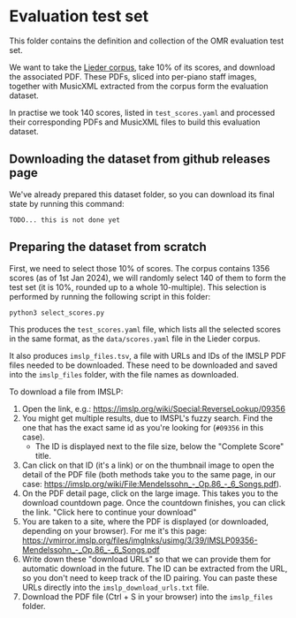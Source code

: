 # Evaluation test set

This folder contains the definition and collection of the OMR evaluation test set.

We want to take the [Lieder corpus](https://github.com/OpenScore/Lieder), take 10% of its scores, and download the associated PDF. These PDFs, sliced into per-piano staff images, together with MusicXML extracted from the corpus form the evaluation dataset.

In practise we took 140 scores, listed in `test_scores.yaml` and processed their corresponding PDFs and MusicXML files to build this evaluation dataset.


## Downloading the dataset from github releases page

We've already prepared this dataset folder, so you can download its final state by running this command:

```
TODO... this is not done yet
```


## Preparing the dataset from scratch

First, we need to select those 10% of scores. The corpus contains 1356 scores (as of 1st Jan 2024), we will randomly select 140 of them to form the test set (it is 10%, rounded up to a whole 10-multiple). This selection is performed by running the following script in this folder:

```
python3 select_scores.py
```

This produces the `test_scores.yaml` file, which lists all the selected scores in the same format, as the `data/scores.yaml` file in the Lieder corpus.

It also produces `imslp_files.tsv`, a file with URLs and IDs of the IMSLP PDF files needed to be downloaded. These need to be downloaded and saved into the `imslp_files` folder, with the file names as downloaded.

To download a file from IMSLP:

1. Open the link, e.g.: https://imslp.org/wiki/Special:ReverseLookup/09356
2. You might get multiple results, due to IMSPL's fuzzy search. Find the one that has the exact same id as you're looking for (`#09356` in this case).
    - The ID is displayed next to the file size, below the "Complete Score" title.
3. Can click on that ID (it's a link) or on the thumbnail image to open the detail of the PDF file (both methods take you to the same page, in our case: https://imslp.org/wiki/File:Mendelssohn_-_Op.86_-_6_Songs.pdf).
4. On the PDF detail page, click on the large image. This takes you to the download countdown page. Once the countdown finishes, you can click the link. "Click here to continue your download"
5. You are taken to a site, where the PDF is displayed (or downloaded, depending on your browser). For me it's this page: https://vmirror.imslp.org/files/imglnks/usimg/3/39/IMSLP09356-Mendelssohn_-_Op.86_-_6_Songs.pdf
6. Write down these "download URLs" so that we can provide them for automatic download in the future. The ID can be extracted from the URL, so you don't need to keep track of the ID pairing. You can paste these URLs directly into the `imslp_download_urls.txt` file.
7. Download the PDF file (Ctrl + S in your browser) into the `imslp_files` folder.
